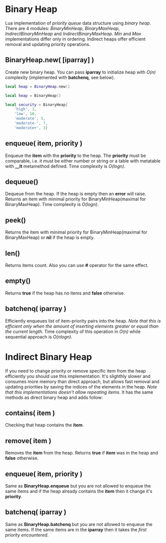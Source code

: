 Binary Heap
===========

Lua implementation of *priority queue* data structure using *binary heap*. There are 4 modules: *BinaryMinHeap*, *BinaryMaxHeap*, *IndirectBinaryMinHeap* and *IndirectBinaryMaxHeap*.
*Min* and *Max* implementations differ only in ordering. Indirect heaps offer efficient removal and updating priority operations.

BinaryHeap.new( [iparray] )
---------------------------
Create new binary heap. You can pass **iparray** to initialize heap with *O(n)* complexity (implemented with **batchenq**, see below).

```lua
local heap = BinaryHeap.new()
```

```lua
local heap = BinaryHeap()
```

```lua
local security = BinaryHeap{ 
	'high', 1, 
	'low', 10, 
	'moderate', 5, 
	'moderate-', 7, 
	'moderate+', 3}
```

enqueue( item, priority )
-------------------------
Enqueue the **item** with the **priority** to the heap. The **priority** must be comparable, i.e. it must be either number or string or a table with metatable with **__lt** metamethod defined. Time complexity is *O(logn)*.

dequeue()
---------
Dequeue from the heap. If the heap is empty then an **error** will raise. Returns an item with minimal priority for BinaryMinHeap(maximal for BinaryMaxHeap). Time complexity is *O(logn)*.

peek()
------
Returns the item with minimal priority for BinaryMinHeap(maximal for BinaryMaxHeap) or **nil** if the heap is empty.

len()
-----
Returns items count. Also you can use **#** operator for the same effect.

empty()
-------
Returns **true** if the heap has no items and **false** otherwise.

batchenq( iparray )
-------------------
Efficiently enqueues list of item-priority pairs into the heap. *Note that this is efficient only when the amount of inserting elements greater or equal than the current length*. Time complexity of this operation in *O(n)* while sequential approach is *O(nlogn)*.


Indirect Binary Heap
====================
If you need to change priority or remove specific item from the heap efficiently you should use this implementation. It's slighthly slower and consumes more memory than direct approach, but allows fast removal and updating priorities by saving the indices of the elements in the heap. *Note that this implementations doesn't allow repeating items*. It has the same methods as direct binary heap and adds follow:

contains( item )
---------------
Checking that heap contains the **item**.

remove( item )
--------------
Removes the **item** from the heap. Returns **true** if **item** was in the heap and **false** otherwise.

enqueue( item, priority )
-------------------------
Same as **BinaryHeap.enqueue** but you are not allowed to enqueue the same items and if the heap already contains the **item** then it change it's **priority**.

batchenq( iparray )
-------------------
Same as **BinaryHeap.batchenq** but you are not allowed to enqueue the same items. If the same items are in the **iparray** then it takes the *first priority encountered*.
